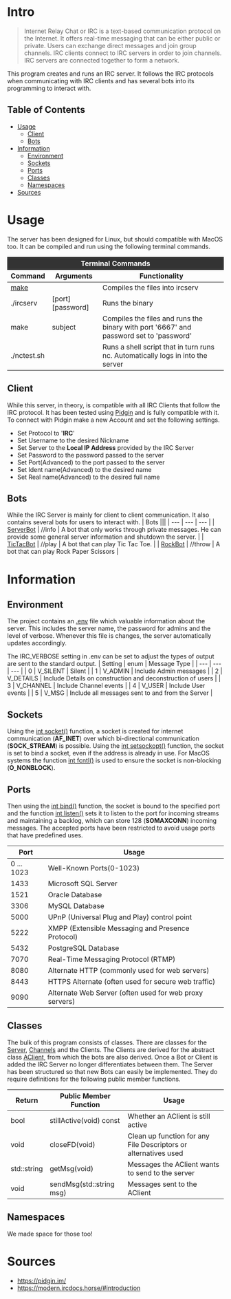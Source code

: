 # Intro
> Internet Relay Chat or IRC is a text-based communication protocol on the Internet.
> It offers real-time messaging that can be either public or private. Users can exchange direct messages and join group channels.
> IRC clients connect to IRC servers in order to join channels. IRC servers are connected together to form a network.

This program creates and runs an IRC server. It follows the IRC protocols when communicating with IRC clients and has several bots into its programming to interact with.

## Table of Contents
- [Usage](#Usage)
  - [Client](#Client)
  - [Bots](#Bots)
- [Information](#Information)
  - [Environment](#Environment)
  - [Sockets](#Sockets)
  - [Ports](#Ports)
  - [Classes](#Classes)
  - [Namespaces](#Namespaces)
- [Sources](#Sources)

# Usage
The server has been designed for Linux, but should compatible with MacOS too.
It can be compiled and run using the following terminal commands.

<table>
	<thead>
		<tr style="background-color: #333; color: white;">
			<th colspan="3">Terminal Commands</th>
		</tr>
		<tr>
			<th>Command</th>
			<th>Arguments</th>
			<th>Functionality</th>
		</tr>
	</thead>
	<tbody>
		<tr>
			<td><a href="Makefile" target="_blank">make</a></td>
			<td></td>
			<td>Compiles the files into ircserv</td>
		</tr>
		<tr>
			<td>./ircserv</td>
			<td>[port] [password]</td>
			<td>Runs the binary</td>
		</tr>
		<tr>
			<td>make</td>
			<td>subject</td>
			<td>Compiles the files and runs the binary with port '6667' and password set to 'password'</td>
		</tr>
		<tr>
			<td>./nctest.sh</td>
			<td></td>
			<td>Runs a shell script that in turn runs nc. Automatically logs in into the server</td>
		</tr>
	</tbody>
</table>

## Client
While this server, in theory, is compatible with all IRC Clients that follow the IRC protocol. It has been tested using [Pidgin](https://pidgin.im/) and is fully compatible with it.
To connect with Pidgin make a new Account and set the following settings.
- Set Protocol to '**IRC**'
- Set Username to the desired Nickname
- Set Server to the **Local IP Address** provided by the IRC Server
- Set Password to the password passed to the server
- Set Port(Advanced) to the port passed to the server
- Set Ident name(Advanced) to the desired name
- Set Real name(Advanced) to the desired full name

## Bots
While the IRC Server is mainly for client to client communication. It also contains several bots for users to interact with.
| Bots |||
| --- | --- | --- |
| [ServerBot](hdr/ServerBot.hpp) | //info | A bot that only works through private messages. He can provide some general server information and shutdown the server. |
| [TicTacBot](hdr/BotTicTacToe.hpp) | //play | A bot that can play Tic Tac Toe. |
| [RockBot](hdr/RockBot.hpp) | //throw | A bot that can play Rock Paper Scissors |

# Information
## Environment
The project contains an [.env](.env) file which valuable information about the server.
This includes the server name, the password for admins and the level of verbose.
Whenever this file is changes, the server automatically updates accordingly.

The IRC_VERBOSE setting in .env can be set to adjust the types of output are sent to the standard output.
| Setting | enum | Message Type |
| --- | --- | --- |
| 0 | V_SILENT | Silent |
| 1 | V_ADMIN | Include Admin messages |
| 2 | V_DETAILS | Include Details on construction and deconstruction of users | 
| 3 | V_CHANNEL | Include Channel events |
| 4 | V_USER | Include User events |
| 5 | V_MSG | Include all messages sent to and from the Server |

## Sockets
Using the [int socket()](src/Server.cpp#L190) function, a socket is created for internet communication (**AF_INET**) over which bi-directional communication (**SOCK_STREAM**) is possible.
Using the [int setsockopt()](src/Server.cpp#L194) function, the socket is set to bind a socket, even if the address is already in use.
For MacOS systems the function [int fcntl()](src/Server.cpp#L201) is used to ensure the socket is non-blocking (**O_NONBLOCK**).

## Ports
Then using the [int bind()](https://man7.org/linux/man-pages/man2/bind.2.html) function, the socket is bound to the specified port and the function [int listen()](src/Server.cpp#L217) sets it to listen to the port for incoming streams and maintaining a backlog, which can store 128 (**SOMAXCONN**) incoming messages.
The accepted ports have been restricted to avoid usage ports that have predefined uses.

| Port | Usage |
| --- | --- |
| 0 ... 1023 | Well-Known Ports(0-1023) |
| 1433 | Microsoft SQL Server |
| 1521 | Oracle Database |
| 3306 | MySQL Database |
| 5000 | UPnP (Universal Plug and Play) control point |
| 5222 | XMPP (Extensible Messaging and Presence Protocol) |
| 5432 | PostgreSQL Database |
| 7070 | Real-Time Messaging Protocol (RTMP) |
| 8080 | Alternate HTTP (commonly used for web servers) |
| 8443 | HTTPS Alternate (often used for secure web traffic) |
| 9090 | Alternate Web Server (often used for web proxy servers) |

## Classes
The bulk of this program consists of classes. There are classes for the [Server](hdr/Server.hpp), [Channels](hdr/Channel.hpp) and the Clients.
The Clients are derived for the abstract class [AClient](hdr/AClient.hpp), from which the bots are also derived. Once a Bot or Client is added the IRC Server no longer differentiates between them.
The Server has been structured so that new Bots can easily be implemented.
They do require definitions for the following public member functions.

| Return | Public Member Function | Usage |
| --- | --- | --- |
| bool | stillActive(void) const | Whether an AClient is still active |
| void | closeFD(void) | Clean up function for any File Descriptors or alternatives used |
| std::string | getMsg(void) | Messages the AClient wants to send to the server |
| void | sendMsg(std::string msg) | Messages sent to the AClient |

## Namespaces
We made space for those too!

# Sources
- https://pidgin.im/
- https://modern.ircdocs.horse/#introduction
